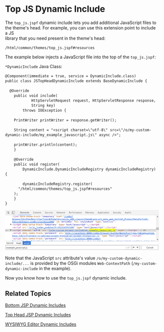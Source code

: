# Top JS Dynamic Include [](id=top-js-dynamic-include)

The `top_js.jspf` dynamic include lets you add additional JavaScript files to 
the theme's head. For example, you can use this extension point to include a JS  
library that you need present in the theme's head: 

    /html/common/themes/top_js.jspf#resources

The example below injects a JavaScript file into the top of the `top_js.jspf`:

`*DynamicInclude` Java Class:

    @Component(immediate = true, service = DynamicInclude.class)
    public class JSTopHeadDynamicInclude extends BaseDynamicInclude {

      @Override
    	public void include(
    			HttpServletRequest request, HttpServletResponse response,
    			String key)
    		throws IOException {

        PrintWriter printWriter = response.getWriter();

        String content = "<script charset=\"utf-8\" src=\"/o/my-custom-dynamic-include/my_example_javascript.js\" async />";

        printWriter.println(content);
    	}

    	@Override
    	public void register(
    		DynamicInclude.DynamicIncludeRegistry dynamicIncludeRegistry) {

    		dynamicIncludeRegistry.register(
          "/html/common/themes/top_js.jspf#resources"
        );
    	}
    }

![Figure 1: The Top JS dynamic include lets you load additional scripts in the theme's head.](../../../images/dynamic-include-top-js-example.png)

Note that the JavaScript `src` attribute's value `/o/my-custom-dynamic-include/...` is 
provided by the OSGi modules `Web-ContextPath` (`/my-custom-dynamic-include` in the 
example).
    
Now you know how to use the `top_js.jspf` dynamic include.

## Related Topics [](id=related-topics)

[Bottom JSP Dynamic Includes](develop/tutorials/-/knowledge_base/7-1/bottom-jsp-dynamic-includes)

[Top Head JSP Dynamic Includes](develop/tutorials/-/knowledge_base/7-1/top-head-jsp-dynamic-includes)

[WYSIWYG Editor Dynamic Includes](develop/tutorials/-/knowledge_base/7-1/wysiwyg-editor-dynamic-includes)
